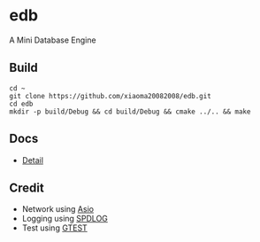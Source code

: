 # edb

A Mini Database Engine

## Build

```shell
cd ~
git clone https://github.com/xiaoma20082008/edb.git
cd edb
mkdir -p build/Debug && cd build/Debug && cmake ../.. && make
```

## Docs
* [Detail](docs/index.md)

## Credit

* Network using [Asio](https://github.com/chriskohlhoff/asio.git)
* Logging using [SPDLOG](https://github.com/gabime/spdlog.git)
* Test using [GTEST](https://github.com/google/googletest.git)